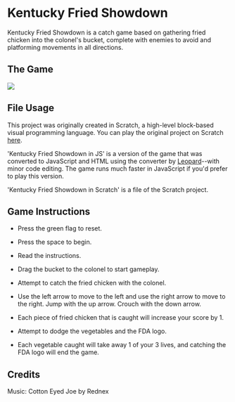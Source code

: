 # Kentucky Fried Showdown 
Kentucky Fried Showdown is a catch game based on gathering fried chicken into the colonel's bucket, 
complete with enemies to avoid and platforming movements in all directions.

## The Game
![](https://github.com/m-saylor/kentucky-fried-showdown/blob/main/Kentucky-Fried-Showdown-Demo.GIF)


## File Usage
This project was originally created in Scratch, a high-level block-based visual programming language. 
You can play the original project on Scratch [here](https://scratch.mit.edu/projects/885638214).

'Kentucky Fried Showdown in JS' is a version of the game that was converted to JavaScript and HTML
using the converter by [Leopard](https://leopardjs.com/)--with minor code editing. 
The game runs much faster in JavaScript if you'd prefer to play this version.

'Kentucky Fried Showdown in Scratch' is a file of the Scratch project.


## Game Instructions
- Press the green flag to reset.
- Press the space to begin.
- Read the instructions.
- Drag the bucket to the colonel to start gameplay.
  
- Attempt to catch the fried chicken with the colonel.
- Use the left arrow to move to the left and use the right arrow to move to the right. Jump with the up arrow. Crouch with the down arrow.
  
- Each piece of fried chicken that is caught will increase your score by 1.
- Attempt to dodge the vegetables and the FDA logo.
- Each vegetable caught will take away 1 of your 3 lives, and catching the FDA logo will end the game.

## Credits
Music: Cotton Eyed Joe by Rednex

